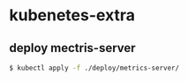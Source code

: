 # kubenetes-extra

## deploy mectris-server

```bash
$ kubectl apply -f ./deploy/metrics-server/
```
